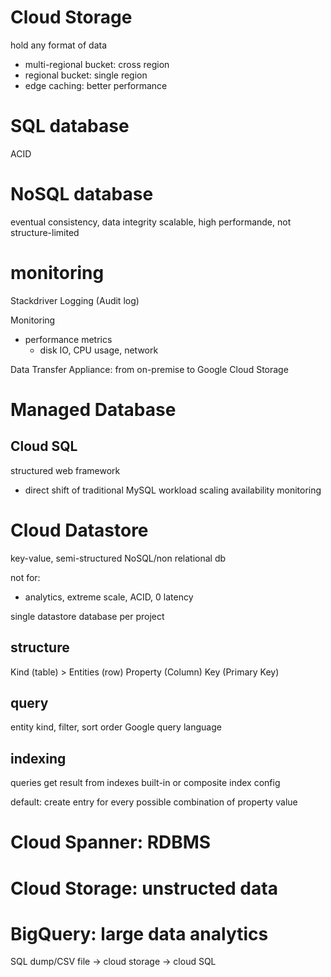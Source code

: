 # Cloud Storage
hold any format of data

- multi-regional bucket: cross region
- regional bucket: single region
- edge caching: better performance

# SQL database
ACID

# NoSQL database
eventual consistency, data integrity
scalable, high performande, not structure-limited

# monitoring
Stackdriver Logging (Audit log)

Monitoring
- performance metrics
  - disk IO, CPU usage, network

Data Transfer Appliance: from on-premise to Google Cloud Storage

# Managed Database
## Cloud SQL
structured web framework
  - direct shift of traditional MySQL workload
scaling
availability
monitoring

# Cloud Datastore 
key-value, semi-structured 
NoSQL/non relational db

not for:
- analytics, extreme scale, ACID, 0 latency

single datastore database per project

## structure
Kind (table) > Entities (row)
Property (Column)
Key (Primary Key)

## query
entity kind, filter, sort order
Google query language

## indexing
queries get result from indexes
built-in or composite index config

default: create entry for every possible combination of property value


# Cloud Spanner: RDBMS



# Cloud Storage: unstructed data
# BigQuery: large data analytics



SQL dump/CSV file -> cloud storage -> cloud SQL









